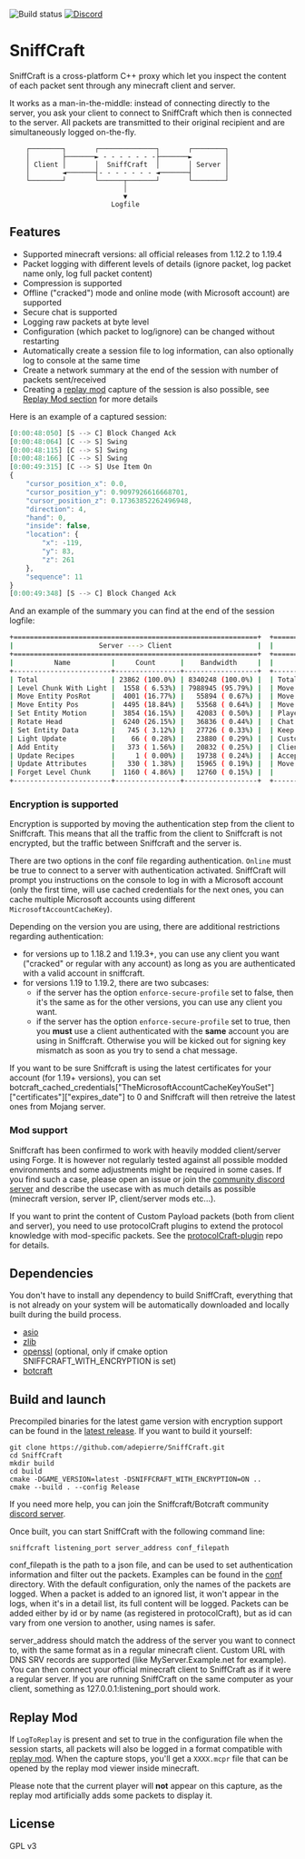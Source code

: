 ![Build status](https://github.com/adepierre/Sniffcraft/actions/workflows/build.yml/badge.svg)
[![Discord](https://badgen.net/badge/icon/discord?icon=discord&label)](https://discord.gg/wECVsTbjA9)

# SniffCraft

SniffCraft is a cross-platform C++ proxy which let you inspect the content of each packet sent through any minecraft client and server.

It works as a man-in-the-middle: instead of connecting directly to the server, you ask your client to connect to SniffCraft which then is connected to the server. All packets are transmitted to their original recipient and are simultaneously logged on-the-fly.

```
    ┌────────┐       ┌──────────────┐       ┌────────┐
    │        ├───────► - - - - - - -├───────►        │
    │ Client │       │  SniffCraft  │       │ Server │
    │        ◄───────┤- - - - - - - ◄───────┤        │
    └────────┘       └──────┬───────┘       └────────┘
                            │
                            ▼
                         Logfile
```

## Features

- Supported minecraft versions: all official releases from 1.12.2 to 1.19.4
- Packet logging with different levels of details (ignore packet, log packet name only, log full packet content)
- Compression is supported
- Offline ("cracked") mode and online mode (with Microsoft account) are supported
- Secure chat is supported
- Logging raw packets at byte level
- Configuration (which packet to log/ignore) can be changed without restarting
- Automatically create a session file to log information, can also optionally log to console at the same time
- Create a network summary at the end of the session with number of packets sent/received
- Creating a [replay mod](https://github.com/ReplayMod/ReplayMod) capture of the session is also possible, see [Replay Mod section](#replay-mod) for more details

Here is an example of a captured session:
```javascript
[0:00:48:050] [S --> C] Block Changed Ack
[0:00:48:064] [C --> S] Swing
[0:00:48:115] [C --> S] Swing
[0:00:48:166] [C --> S] Swing
[0:00:49:315] [C --> S] Use Item On
{
    "cursor_position_x": 0.0,
    "cursor_position_y": 0.9097926616668701,
    "cursor_position_z": 0.17363852262496948,
    "direction": 4,
    "hand": 0,
    "inside": false,
    "location": {
        "x": -119,
        "y": 83,
        "z": 261
    },
    "sequence": 11
}
[0:00:49:348] [S --> C] Block Changed Ack
```
And an example of the summary you can find at the end of the session logfile:
```bash
+============================================================+  +================================================================+
|                     Server ---> Client                     |  |                       Client ---> Server                       |
+============================================================+  +================================================================+
|          Name          |     Count      |    Bandwidth     |  |              Name              |    Count     |   Bandwidth    |
+------------------------+----------------+------------------+  +--------------------------------+--------------+----------------+
| Total                  | 23862 (100.0%) | 8340248 (100.0%) |  | Total                          | 902 (100.0%) | 28156 (100.0%) |
| Level Chunk With Light |  1558 ( 6.53%) | 7988945 (95.79%) |  | Move Player PosRot             | 481 (53.33%) | 17316 (61.50%) |
| Move Entity PosRot     |  4001 (16.77%) |   55894 ( 0.67%) |  | Move Player Pos                | 368 (40.80%) | 10304 (36.60%) |
| Move Entity Pos        |  4495 (18.84%) |   53568 ( 0.64%) |  | Move Player Rot                |  19 ( 2.11%) |   228 ( 0.81%) |
| Set Entity Motion      |  3854 (16.15%) |   42083 ( 0.50%) |  | Player Command                 |  26 ( 2.88%) |   182 ( 0.65%) |
| Rotate Head            |  6240 (26.15%) |   36836 ( 0.44%) |  | Chat Command                   |   1 ( 0.11%) |    42 ( 0.15%) |
| Set Entity Data        |   745 ( 3.12%) |   27726 ( 0.33%) |  | Keep Alive                     |   3 ( 0.33%) |    33 ( 0.12%) |
| Light Update           |    66 ( 0.28%) |   23880 ( 0.29%) |  | Custom Payload|minecraft:brand |   1 ( 0.11%) |    27 ( 0.10%) |
| Add Entity             |   373 ( 1.56%) |   20832 ( 0.25%) |  | Client Information             |   1 ( 0.11%) |    16 ( 0.06%) |
| Update Recipes         |     1 ( 0.00%) |   19738 ( 0.24%) |  | Accept Teleportation           |   1 ( 0.11%) |     4 ( 0.01%) |
| Update Attributes      |   330 ( 1.38%) |   15965 ( 0.19%) |  | Move Player Status Only        |   1 ( 0.11%) |     4 ( 0.01%) |
| Forget Level Chunk     |  1160 ( 4.86%) |   12760 ( 0.15%) |  |                                |              |                |
+------------------------+----------------+------------------+  +--------------------------------+--------------+----------------+
```


### Encryption is supported

Encryption is supported by moving the authentication step from the client to Sniffcraft. This means that all the traffic from the client to Sniffcraft is not encrypted, but the traffic between Sniffcraft and the server is.

There are two options in the conf file regarding authentication. ``Online`` must be true to connect to a server with authentication activated. SniffCraft will prompt you instructions on the console to log in with a Microsoft account (only the first time, will use cached credentials for the next ones, you can cache multiple Microsoft accounts using different ``MicrosoftAccountCacheKey``).

Depending on the version you are using, there are additional restrictions regarding authentication:
- for versions up to 1.18.2 and 1.19.3+, you can use any client you want ("cracked" or regular with any account) as long as you are authenticated with a valid account in sniffcraft.
- for versions 1.19 to 1.19.2, there are two subcases:
    - if the server has the option `enforce-secure-profile` set to false, then it's the same as for the other versions, you can use any client you want.
    - if the server has the option `enforce-secure-profile` set to true, then you **must** use a client authenticated with the **same** account you are using in Sniffcraft. Otherwise you will be kicked out for signing key mismatch as soon as you try to send a chat message.

If you want to be sure Sniffcraft is using the latest certificates for your account (for 1.19+ versions), you can set botcraft_cached_credentials\["TheMicrosoftAccountCacheKeyYouSet"\]\["certificates"\]\["expires_date"\] to 0 and Sniffcraft will then retreive the latest ones from Mojang server.

### Mod support

Sniffcraft has been confirmed to work with heavily modded client/server using Forge. It is however not regularly tested against all possible modded environments and some adjustments might be required in some cases. If you find such a case, please open an issue or join the [community discord server](https://discord.gg/wECVsTbjA9) and describe the usecase with as much details as possible (minecraft version, server IP, client/server mods etc...).

If you want to print the content of Custom Payload packets (both from client and server), you need to use protocolCraft plugins to extend the protocol knowledge with mod-specific packets. See the [protocolCraft-plugin](https://github.com/adepierre/protocolcraft-plugin) repo for details.


## Dependencies

You don't have to install any dependency to build SniffCraft, everything that is not already on your system will be automatically downloaded and locally built during the build process.

- [asio](https://think-async.com/Asio/)
- [zlib](https://github.com/madler/zlib)
- [openssl](https://www.openssl.org/) (optional, only if cmake option SNIFFCRAFT_WITH_ENCRYPTION is set)
- [botcraft](https://github.com/adepierre/botcraft)

## Build and launch

Precompiled binaries for the latest game version with encryption support can be found in the [latest release](https://github.com/adepierre/SniffCraft/releases/tag/latest). If you want to build it yourself:
```
git clone https://github.com/adepierre/SniffCraft.git
cd SniffCraft
mkdir build
cd build
cmake -DGAME_VERSION=latest -DSNIFFCRAFT_WITH_ENCRYPTION=ON ..
cmake --build . --config Release
```

If you need more help, you can join the Sniffcraft/Botcraft community [discord server](https://discord.gg/wECVsTbjA9).

Once built, you can start SniffCraft with the following command line:

```
sniffcraft listening_port server_address conf_filepath
```

conf_filepath is the path to a json file, and can be used to set authentication information and filter out the packets. Examples can be found in the [conf](conf/) directory. With the default configuration, only the names of the packets are logged. When a packet is added to an ignored list, it won't appear in the logs, when it's in a detail list, its full content will be logged. Packets can be added either by id or by name (as registered in protocolCraft), but as id can vary from one version to another, using names is safer.

server_address should match the address of the server you want to connect to, with the same format as in a regular minecraft client. Custom URL with DNS SRV records are supported (like MyServer.Example.net for example). You can then connect your official minecraft client to SniffCraft as if it were a regular server. If you are running SniffCraft on the same computer as your client, something as 127.0.0.1:listening_port should work.

## Replay Mod

If ``LogToReplay`` is present and set to true in the configuration file when the session starts, all packets will also be logged in a format compatible with [replay mod](https://github.com/ReplayMod/ReplayMod). When the capture stops, you'll get a ``XXXX.mcpr`` file that can be opened by the replay mod viewer inside minecraft.

Please note that the current player will **not** appear on this capture, as the replay mod artificially adds some packets to display it.

## License

GPL v3
